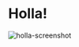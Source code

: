 # Holla!


![holla-screenshot](https://github.com/deseanward/PS-Capstone/assets/139034534/87791355-4f0a-4597-aaae-6c5ead24f6c7)
